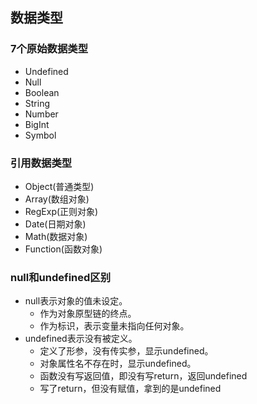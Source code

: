 ## 数据类型
### 7个原始数据类型
- Undefined
- Null
- Boolean
- String
- Number
- BigInt
- Symbol

### 引用数据类型
- Object(普通类型)
- Array(数组对象)
- RegExp(正则对象)
- Date(日期对象)
- Math(数据对象)
- Function(函数对象)

### null和undefined区别
- null表示对象的值未设定。
    - 作为对象原型链的终点。
    - 作为标识，表示变量未指向任何对象。
- undefined表示没有被定义。
    - 定义了形参，没有传实参，显示undefined。
    - 对象属性名不存在时，显示undefined。
    - 函数没有写返回值，即没有写return，返回undefined
    - 写了return，但没有赋值，拿到的是undefined
    
